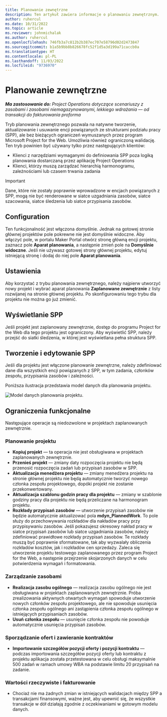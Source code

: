 ```yaml
---
title: Planowanie zewnętrzne
description: Ten artykuł zawiera informacje o planowaniu zewnętrznym.
author: ruhercul
ms.date: 10/31/2022
ms.topic: article
ms.reviewer: johnmichalak
ms.author: ruhercul
ms.openlocfilehash: 746fb3a7c812b2b387ec707e58796d02d2473847
ms.sourcegitcommit: b1a5b9bb8b826678fc52f1d5a3d199a71caccb0a
ms.translationtype: HT
ms.contentlocale: pl-PL
ms.lasthandoff: 11/03/2022
ms.locfileid: "9736970"
---
```

# <a name="external-scheduling"></a>Planowanie zewnętrzne

_**Ma zastosowanie do:** Project Operations dotyczące scenariuszy z zasobami i zasobami niemagazynowanymi, lekkiego wdrażania — od transakcji do fakturowania proforma_

Tryb planowania zewnętrznego pozwala na natywne tworzenie, aktualizowanie i usuwanie encji powiązanych ze strukturami podziału pracy (SPP), ale bez bieżących ograniczeń wymuszanych przez program Microsoft Project for the Web. Umożliwia również ograniczoną walidację. Ten tryb powinien być używany tylko przez następujących klientów:

- Klienci z narzędziami wymaganymi do definiowania SPP poza logiką planowania dostarczaną przez aplikację Project Operations
- Klienci, którzy muszą zarządzać hierarchią harmonogramu, zależnościami lub czasem trwania zadania

> [!IMPORTANT]
> Dane, które nie zostały poprawnie wprowadzone w encjach powiązanych z SPP, mogą nie być renderowane w siatce uzgadniania zasobów, siatce szacowania, siatce śledzenia lub siatce przypisania zasobów.

## <a name="configuration"></a>Configuration

Ten funkcjonalność jest włączona domyślnie. Jednak na gotowej stronie głównej projektów pole pokrewne nie jest domyślnie widoczne. Aby włączyć pole, w portalu Maker Portal otwórz stronę główną encji projektu, zaznacz pole **Aparat planowania**, a następnie zmień pole na **Domyślnie widoczne**. Jeśli nie używasz gotowej strony głównej projektu, edytuj istniejącą stronę i dodaj do niej pole **Aparat planowania**.

## <a name="settings"></a>Ustawienia

Aby korzystać z trybu planowania zewnętrznego, należy najpierw utworzyć nowy projekt i wybrać aparat planowania **Zaplanowane zewnętrznie** z listy rozwijanej na stronie głównej projektu. Po skonfigurowaniu tego trybu dla projektu nie można go już zmienić.

## <a name="viewing-the-wbs"></a>Wyświetlanie SPP

Jeśli projekt jest zaplanowany zewnętrznie, dostęp do programu Project for the Web dla tego projektu jest ograniczony. Aby wyświetlić SPP, należy przejść do siatki śledzenia, w której jest wyświetlana pełna struktura SPP.

## <a name="creating-and-editing-the-wbs"></a>Tworzenie i edytowanie SPP

Jeśli dla projektu jest włączone planowanie zewnętrzne, należy zdefiniować dane dla wszystkich encji powiązanych z SPP, w tym zadania, członków zespołu, przypisania zasobów i zależności.

Poniższa ilustracja przedstawia model danych dla planowania projektu.

![Model danych planowania projektu.](media/projectplanningdatamodel.png)

## <a name="functional-limitations"></a>Ograniczenia funkcjonalne

Następujące operacje są niedozwolone w projektach zaplanowanych zewnętrznie.

### <a name="project-planning"></a>Planowanie projektu

- **Kopiuj projekt** — ta operacja nie jest obsługiwana w projektach zaplanowanych zewnętrznie.
- **Przenieś projekt** — zmiany daty rozpoczęcia projektu nie będą przenosić rozpoczęcia zadań lub przypisań zasobów w SPP.
- **Aktualizacja menedżera projektu** — zmiany menedżera projektu na stronie głównej projektu nie będą automatycznie tworzyć nowego członka zespołu projektowego, dopóki projekt nie zostanie przekonwertowany.
- **Aktualizacja szablonu godzin pracy dla projektu** — zmiany w szablonie godziny pracy dla projektu nie będą przeliczane na harmonogram projektu.
- **Rozkłady przypisań zasobów** — utworzenie przypisań zasobów nie będzie automatycznie aktualizować pola **mdyn\_PlannedWork**. To pole służy do przechowywania rozkładów dla nakładów pracy przy przypisywaniu zasobów. Jeśli pokazujesz okresowy nakład pracy w siatce przypisań zasobów lub siatce uzgadniania zasobów, należy zdefiniować prawidłowe rozkłady przypisań zasobów. Te rozkłady muszą być poprawnie sformatowane, tak aby wyzwalały obliczenia rozkładów kosztów, jak i rozkładów cen sprzedaży. Zaleca się utworzenie projektu testowego zaplanowanego przez program Project for the Web, a następnie przejrzenie skojarzonych danych w celu potwierdzenia wymagań i formatowania.

### <a name="resource-management"></a>Zarządzanie zasobami

- **Realizacja zasobu ogólnego** — realizacja zasobu ogólnego nie jest obsługiwana w projektach zaplanowanych zewnętrznie. Próba zrealizowania aktywnych otwartych wymagań spowoduje utworzenie nowych członków zespołu projektowego, ale nie spowoduje usunięcia członka zespołu ogólnego ani zastąpienia członka zespołu ogólnego w istniejących przypisaniach zasobów.
- **Usuń członka zespołu** — usunięcie członka zespołu nie powoduje automatycznie usunięcia przypisań zasobów.

### <a name="quoting-and-contracting"></a>Sporządzanie ofert i zawieranie kontraktów

- **Importowanie szczegółów pozycji oferty i pozycji kontraktu** — podczas importowania szczegółów pozycji oferty lub kontraktu z projektu aplikacja została przetestowana w celu obsługi maksymalnie 500 zadań w ramach umowy WBA na podstawie limitu 20 przypisań na zadanie.

### <a name="actuals-and-invoicing"></a>Wartości rzeczywiste i fakturowanie

- Chociaż nie ma żadnych zmian w istniejących walidacjach między SPP a transakcjami finansowymi, ważne jest, aby upewnić się, że wszystkie transakcje w dół działają zgodnie z oczekiwaniami w gotowym modelu danych.
